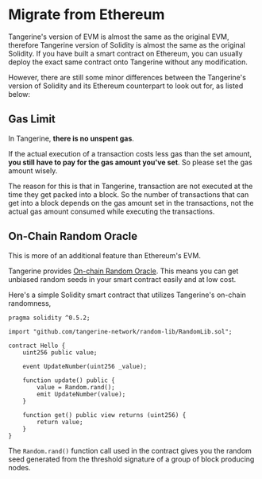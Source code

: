 # Migrate from Ethereum

Tangerine's version of EVM is almost the same as the original EVM, therefore Tangerine version of Solidity is almost the same as the original Solidity. If you have built a smart contract on Ethereum, you can usually deploy the exact same contract onto Tangerine without any modification.

However, there are still some minor differences between the Tangerine's version of Solidity and its Ethereum counterpart to look out for, as listed below:

## Gas Limit

In Tangerine, **there is no unspent gas**.

If the actual execution of a transaction costs less gas than the set amount, **you still have to pay for the gas amount you've set**. So please set the gas amount wisely.

The reason for this is that in Tangerine, transaction are not executed at the time they get packed into a block. So the number of transactions that can get into a block depends on the gas amount set in the transactions, not the actual gas amount consumed while executing the transactions.

## On-Chain Random Oracle

This is more of an additional feature than Ethereum's EVM.

Tangerine provides [On-chain Random Oracle](On-Chain-Random-Oracle.md). This means you can get unbiased random seeds in your smart contract easily and at low cost.

Here's a simple Solidity smart contract that utilizes Tangerine's on-chain randomness,
```
pragma solidity ^0.5.2;

import "github.com/tangerine-network/random-lib/RandomLib.sol";

contract Hello {
    uint256 public value;

    event UpdateNumber(uint256 _value);

    function update() public {
        value = Random.rand();
        emit UpdateNumber(value);
    }

    function get() public view returns (uint256) {
        return value;
    }
}
```
The `Random.rand()` function call used in the contract gives you the random seed generated from the threshold signature of a group of block producing nodes.
